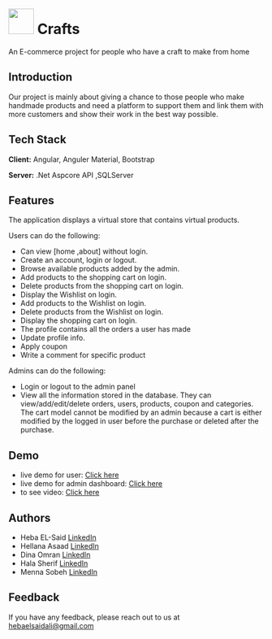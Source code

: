 
# <img src="https://user-images.githubusercontent.com/71638009/227718538-49266762-055c-4560-94b2-fb1c72a41a55.png" width = "50" >  Crafts


An E-commerce project for people who have a craft to make from home


## Introduction
Our project is mainly about giving a chance to those people who make handmade products and need a platform to support them and link them with more customers and show their work in the best way possible.

## Tech Stack

**Client:** Angular, Anguler Material,  Bootstrap 

**Server:** .Net Aspcore API ,SQLServer 




## Features

The application displays a virtual store that contains virtual products.

 Users can do the following:
- Can view [home ,about] without login.
- Create an account, login or logout.
- Browse available products added by the admin.
- Add products to the shopping cart  on login.
- Delete products from the shopping cart  on login.
- Display the Wishlist  on login.
- Add products to the Wishlist  on login.
- Delete products from the Wishlist on login.
- Display the shopping cart  on login.
- The profile contains all the orders a user has made
- Update profile info.
- Apply coupon
- Write a comment for specific product

Admins can do the following:

- Login or logout to the admin panel
- View all the information stored in the database. They can view/add/edit/delete orders, users, products, coupon and categories. The cart model cannot be modified by an admin because a cart is either modified by the logged in user before the purchase or deleted after the purchase.


## Demo

- live demo for user:   [Click here](https://crafts-client.vercel.app/)
- live demo for admin dashboard: [Click here](https://crafts-admin.vercel.app/)
- to see video: [Click here](https://youtu.be/z2vT-_NoK2k)

## Authors

- Heba EL-Said [LinkedIn](https://www.linkedin.com/in/heba-el-said-594600246/)
- Hellana Asaad  [LinkedIn](https://www.linkedin.com/in/hellana-asaad-78199a217/)
- Dina Omran  [LinkedIn](https://www.linkedin.com/in/dinaomran/)
- Hala Sherif [LinkedIn](https://www.linkedin.com/in/hala-sherif-64827a1ba/)
- Menna Sobeh [LinkedIn](https://www.linkedin.com/in/menna-sobeh/)

## Feedback

If you have any feedback, please reach out to us at hebaelsaidali@gmail.com




